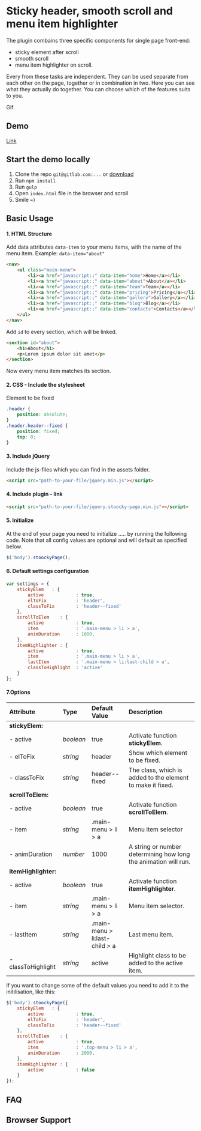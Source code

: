 # Sticky header, smooth scroll and menu item highlighter

The plugin combains three specific components for single page front-end:
- sticky element after scroll
- smooth scroll
- menu item highlighter on scroll.

Every from these tasks  are independent. They can be used separate from each other on the page, together or in combination in two. Here you can see what they actually do together. You can choose which of the features suits to you.

Gif

## Demo

[Link](https://github.com/nadezhda-devlabs/jquery-stoocky-page)

## Start the demo locally

1. Clone the repo `git@gitlab.com:...` or [download](link)
2. Run `npm install`
3. Run `gulp`
4. Open `index.html` file in the browser and scroll
5. Smile `=)`

## Basic Usage

#### 1. HTML Structure

Add data attributes `data-item` to your menu items, with the name of the menu item.
Example: `data-item="about"`

```html
<nav>
    <ul class="main-menu">
        <li><a href="javascript:;" data-item="home">Home</a></li>
        <li><a href="javascript:;" data-item="about">About</a></li>
        <li><a href="javascript:;" data-item="team">Team</a></li>
        <li><a href="javascript:;" data-item="pricing">Pricing</a></li>
        <li><a href="javascript:;" data-item="gallery">Gallery</a></li>
        <li><a href="javascript:;" data-item="blog">Blog</a></li>
        <li><a href="javascript:;" data-item="contacts">Contacts</a></li>
    </ul>
</nav>
```

Add `id` to every section, which will be linked.

```html
<section id="about">
    <h1>About</h1>
    <p>Lorem ipsum dolor sit amet</p>
</section>
```

Now every menu item matches its section.

#### 2. CSS - Include the stylesheet

Element to be fixed

```css
.header {
    position: absolute;
}
.header.header--fixed {
    position: fixed;
    top: 0;
}
```

#### 3. Include jQuery

Include the js-files which you can find in the assets folder.

```html
<script src="path-to-your-file/jquery.min.js"></script>
```

#### 4. Include plugin - link

```html
<script src="path-to-your-file/jquery.stoocky-page.min.js"></script>
```

#### 5. Initialize

At the end of your page you need to initialize ..... by running the following code. Note that all config values are optional and will default as specified below.

```javascript
$('body').stoockyPage();
```

#### 6. Default settings configuration

```javascript
var settings = {
    stickyElem   : {
        active            : true,
        elToFix           : 'header',
        classToFix        : 'header--fixed'
    },
    scrollToElem    : {
        active            : true,
        item              : '.main-menu > li > a',
        animDuration      : 1000,
    },
    itemHighlighter : {
        active            : true,
        item              : '.main-menu > li > a',
        lastItem          : '.main-menu > li:last-child > a',
        classToHighlight  : 'active'
    }
};
```

#### 7.Options


| Attribute                    | Type       | Default Value                   | Description                                                     |
| :--------------------------- | :--------- | :------------------------------ | :-------------------------------------------------------------- |
| **stickyElem:**              |            |                                 |                                                                 |
| - active                     | *boolean*  | true                            | Activate function  **stickyElem**.                              |
| - elToFix                    | *string*   | header                          | Show which element to be fixed.                                 |
| - classToFix                 | *string*   | header--fixed                   | The class, which is added to the element to make it fixed.      |
| **scrollToElem:**            |            |                                 |                                                                 |
| - active                     | *boolean*  | true                            | Activate function  **scrollToElem**.                            |
| - item                       | *string*   | .main-menu > li > a             | Menu item selector                                              |
| - animDuration               | *number*   | 1000                            | A string or number determining how long the animation will run. |
| **itemHighlighter:**         |            |                                 |                                                                 |
| - active                     | *boolean*  | true                            | Activate function  **itemHighlighter**.                         |
| - item                       | *string*   | .main-menu > li > a             | Menu item selector.                                             |
| - lastItem                   | *string*   | .main-menu > li:last-child > a  | Last menu item.                                                 |
| - classToHighlight           | *string*   | active                          | Highlight class to be added to the active item.                 |


If you want to change some of the default values you need to add it to the initilisation, like this:

```javascript
$('body').stoockyPage({
    stickyElem   : {
        active            : true,
        elToFix           : 'header',
        classToFix        : 'header--fixed'
    },
    scrollToElem    : {
        active            : true,
        item              : '.top-menu > li > a',
        animDuration      : 2000,
    },
    itemHighlighter : {
        active            : false
    }
});
```

## FAQ

## Browser Support